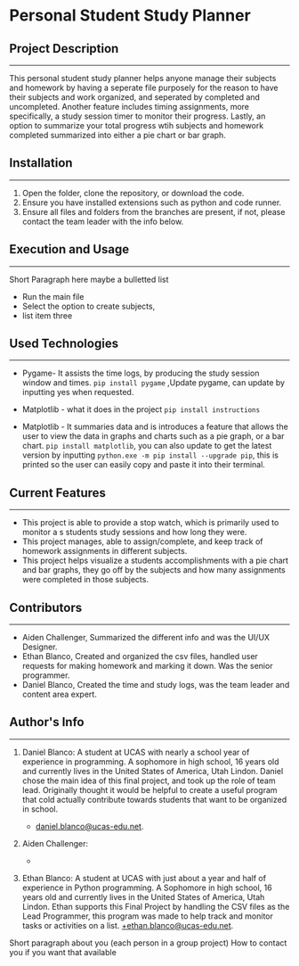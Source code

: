 
# Personal Student Study Planner

## Project Description
---
This personal student study planner helps anyone manage their subjects and homework by having a seperate file purposely for the reason to have their subjects and work organized, and seperated by completed and uncompleted. Another feature includes timing assignments, more specifically, a study session timer to monitor their progress. Lastly, an option to summarize your total progress wtih subjects and homework completed summarized into either a pie chart or bar graph.

## Installation
---
1. Open the folder, clone the repository, or download the code.
2. Ensure you have installed extensions such as python and code runner.
3. Ensure all files and folders from the branches are present, if not, please contact the team leader with the info below.

## Execution and Usage
---
Short Paragraph here maybe a bulletted list

+ Run the main file
+ Select the option to create subjects,
+ list item three

## Used Technologies
---
+ Pygame- It assists the time logs, by producing the study session window and times.
`pip install pygame` ,Update pygame, can update by inputting yes when requested.
 
+ Matplotlib - what it does in the project
`pip install instructions`

+ Matplotlib - It summaries data and is introduces a feature that allows the user to view the data in graphs and charts such as a pie graph, or a bar chart.
`pip install matplotlib`, you can also update to get the latest version by inputting `python.exe -m pip install --upgrade pip`, this is printed so the user can easily copy and paste it into their terminal. 

## Current Features
---
+ This project is able to provide a stop watch, which is primarily used to monitor a s students study sessions and how long they were.
+ This project manages, able to assign/complete, and keep track of homework assignments in different subjects.
+ This project helps visualize a students accomplishments with a pie chart and bar graphs, they go off by the subjects and how many assignments were completed in those subjects.

## Contributors
---
+ Aiden Challenger, Summarized the different info and was the UI/UX Designer. 
+ Ethan Blanco, Created and organized the csv files, handled user requests for making homework and marking it down. Was the senior programmer. 
+ Daniel Blanco, Created the time and study logs, was the team leader and content area expert. 

## Author's Info
---
1. Daniel Blanco:
   A student at UCAS with nearly a school year of experience in programming. A sophomore in high school, 16 years old and currently lives in the United States of America, Utah Lindon. Daniel chose the main idea of this final project, and took up the role of team lead. Originally thought it would be helpful to create a useful program that cold actually contribute towards students that want to be organized in school.
   + daniel.blanco@ucas-edu.net.
2. Aiden Challenger:
   
   +
3. Ethan Blanco:
   A student at UCAS with just about a year and half of experience in Python programming. A Sophomore in high school, 16 years old and currently lives in the United States of America, Utah Lindon. Ethan supports this Final Project by handling the CSV files as the Lead Programmer, this program was made to help track and monitor tasks or activities on a list.
   +ethan.blanco@ucas-edu.net.

Short paragraph about you (each person in a group project)
How to contact you if you want that available  

